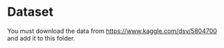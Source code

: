 # Dataset

You must download the data from https://www.kaggle.com/dsv/5804700 and add it to this folder.
 
